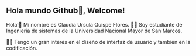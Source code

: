 ## Hola mundo Github👋, Welcome! 

Hola!👋 Mi nombre es Claudia Ursula Quispe Flores. 
👩‍🎓 Soy estudiante de Ingeniería de sistemas de la Universidad Nacional Mayor de San Marcos.

👩‍💻 Tengo un gran interés en el diseño de interfaz de usuario y también en la codificación.
<!--
--Español--
Conocimientos:

--English--

Hello!👋 My name is Claudia Ursula Quispe Flores. 
👩‍🎓 I am from National University of San Marcos taking a systems engineering.

👩‍💻 I have a huge interest in UI design as well coding!

Skills:
<br>
<a href="https://github.com/UrsulaClaudia">
  <img src="https://github.com/UrsulaClaudia/ursulaclaudia/assets/144554461/9c613c2c-7db0-4b52-abe2-01e1a4e21fd9" alt="Logo" width="30" height="30"/></a>
</a>
<a href="https://github.com/UrsulaClaudia">
  <img src="https://github.com/UrsulaClaudia/ursulaclaudia/assets/144554461/7bc22bf4-6144-440e-8031-90411a0dada8" alt="Logo" width="30" height="30"/></a>





**UrsulaClaudia/ursulaclaudia** is a ✨ _special_ ✨ repository because its `README.md` (this file) appears on your GitHub profile.

Here are some ideas to get you started:

- 🔭 I’m currently working on ...
- 🌱 I’m currently learning ...
- 👯 I’m looking to collaborate on ...
- 🤔 I’m looking for help with ...
- 💬 Ask me about ...
- 📫 How to reach me: ...
- 😄 Pronouns: ...
- ⚡ Fun fact: ...
-->
